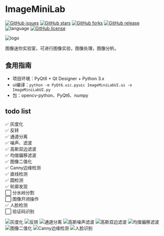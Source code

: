 # ImageMiniLab  

[![GitHub issues](https://img.shields.io/github/issues/itisyang/ImageMiniLab.svg)](https://github.com/itisyang/ImageMiniLab/issues)
[![GitHub stars](https://img.shields.io/github/stars/itisyang/ImageMiniLab.svg)](https://github.com/itisyang/ImageMiniLab/stargazers)
[![GitHub forks](https://img.shields.io/github/forks/itisyang/ImageMiniLab.svg)](https://github.com/itisyang/ImageMiniLab/network)
[![GitHub release](https://img.shields.io/github/release/itisyang/ImageMiniLab.svg)](https://github.com/itisyang/ImageMiniLab/releases)
![language](https://img.shields.io/badge/language-python-DeepPink.svg)
[![GitHub license](https://img.shields.io/github/license/itisyang/ImageMiniLab.svg)](https://github.com/itisyang/ImageMiniLab/blob/master/LICENSE)


![logo](https://cdn.staticaly.com/gh/itisyang/MyImages@master/images/ImageMiniLab.png)  

图像迷你实验室，可进行图像实验，图像处理，图像分析。  



## 食用指南  
- 项目环境：PyQt6 + Qt Designer + Python 3.x  
- ui编译：`python -m PyQt6.uic.pyuic ImageMiniLabUI.ui -o ImageMiniLabUI.py`  
- 包：opencv-python、PyQt6、numpy  



## todo list  
:white_check_mark: 灰度化  
:white_check_mark: 反转  
:white_check_mark: 通道分离  
:white_check_mark: 噪声、滤波  
:white_check_mark: 高斯双边滤波  
:white_check_mark: 均值偏移滤波  
:white_check_mark: 图像二值化  
:white_check_mark: Canny边缘检测  
:white_check_mark: 直线检测  
:white_check_mark: 圆检测  
:white_check_mark: 轮廓发现  
:white_large_square: 分水岭分割  
:white_large_square: 图像开闭操作  
:white_check_mark: 人脸检测  
:white_large_square: 验证码识别  



![灰度化](https://cdn.staticaly.com/gh/itisyang/MyImages@master/images/灰度化.jpg)
![反转](https://cdn.staticaly.com/gh/itisyang/MyImages@master/images/反转.jpg)
![通道分离](https://cdn.staticaly.com/gh/itisyang/MyImages@master/images/通道分离.jpg)
![高斯噪声滤波](https://cdn.staticaly.com/gh/itisyang/MyImages@master/images/高斯噪声滤波.jpg)
![高斯双边滤波](https://cdn.staticaly.com/gh/itisyang/MyImages@master/images/高斯双边滤波.jpg)
![均值偏移滤波](https://cdn.staticaly.com/gh/itisyang/MyImages@master/images/均值偏移滤波.jpg)
![图像二值化](https://cdn.staticaly.com/gh/itisyang/MyImages@master/images/图像二值化.jpg)
![Canny边缘检测](https://cdn.staticaly.com/gh/itisyang/MyImages@master/images/Canny边缘检测.jpg)
![人脸识别](https://cdn.staticaly.com/gh/itisyang/MyImages@master/images/人脸识别.jpg)
